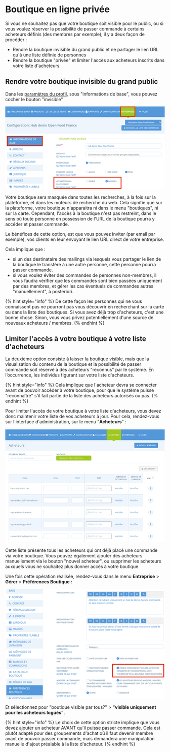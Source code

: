 # Boutique en ligne privée

Si vous ne souhaitez pas que votre boutique soit visible pour le public, ou si vous voulez réserver la possibilité de passer commande à certains acheteurs définis \(des membres par exemple\), il y a deux façon de procéder : 

* Rendre la boutique invisible du grand public et ne partager le lien URL qu'à une liste définie de personnes
* Rendre la boutique "privée" et limiter l'accès aux acheteurs inscrits dans votre liste d'acheteurs. 

## Rendre votre boutique invisible du grand public

Dans les [paramètres du profil](../votre-profil/parametres.md), sous "informations de base", vous pouvez cocher le bouton "invisible"

![](../../.gitbook/assets/capture-de-cran-2020-09-01-a-17.04.05.png)

Votre boutique sera masquée dans toutes les recherches, à la fois sur la plateforme, et dans les moteurs de recherche du web. Cela signifie que sur la plateforme, votre boutique n'apparaitra ni dans le menu "boutiques", ni sur la carte. Cependant, l'accès à la boutique n'est pas restreint, dans le sens où toute personne en possession de l'URL de la boutique pourra y accéder et passer commande. 

Le bénéfices de cette option, est que vous pouvez inviter \(par email par exemple\), vos clients en leur envoyant le lien URL direct de votre entreprise.

Cela implique que :  
 - si un des destinataire des mailings via lesquels vous partager le lien de la boutique le transfère à une autre personne, cette personne pourra passer commande.  
- si vous voulez éviter des commandes de personnes non-membres, il vous faudra vérifier que les commandes sont bien passées uniquement par des membres, et gérer les cas éventuels de commandes autres "manuellement", à posteriori.

{% hint style="info" %}
De cette façon les personnes qui ne vous connaissent pas ne pourront pas vous découvrir en recherchant sur la carte ou dans la liste des boutiques. Si vous avez déjà trop d'acheteurs, c'est une bonne chose. Sinon, vous vous privez potentiellement d'une source de nouveaux acheteurs / membres.
{% endhint %}

## Limiter l'accès à votre boutique à votre liste d'acheteurs

La deuxième option consiste à laisser la boutique visible, mais que la visualisation du contenu de la boutique et la possibilité de passer commande soit réservé à des acheteurs "reconnus" par le système. En l’occurrence, les individus figurant sur votre liste d'acheteurs. 

{% hint style="info" %}
Cela implique que l'acheteur devra se connecter avant de pouvoir accéder à votre boutique, pour que le système puisse "reconnaître" s'il fait partie de la liste des acheteurs autorisés ou pas.
{% endhint %}

Pour limiter l'accès de votre boutique à votre liste d'acheteurs, vous devez donc maintenir votre liste de vos acheteurs à jour. Pour cela, rendez-vous sur l'interface d'administration, sur le menu "**Acheteurs**" :

![](../../.gitbook/assets/image%20%28105%29.png)

Cette liste présente tous les acheteurs qui ont déjà placé une commande via votre boutique. Vous pouvez également ajouter des acheteurs manuellement via le bouton "nouvel acheteur", ou supprimer les acheteurs auxquels vous ne souhaitez plus donner accès à votre boutique.

Une fois cette opération réalisée, rendez-vous dans le menu **Entreprise** &gt; **Gérer** &gt; **Préférences Boutique :**

![](../../.gitbook/assets/capture-de-cran-2020-09-01-a-17.30.48.png)

Et sélectionnez pour "boutique visible par tous?" &gt;  **"visible uniquement pour les acheteurs logués"**.

{% hint style="info" %}
Le choix de cette option stricte implique que vous devez ajouter un acheteur AVANT qu'il puisse passer commande. Cela est plutôt adapté pour des groupements d'achat où il faut devenir membre avant de pouvoir passer commande, mais demandera une manipulation manuelle d'ajout préalable à la liste d'acheteur.
{% endhint %}

## 

